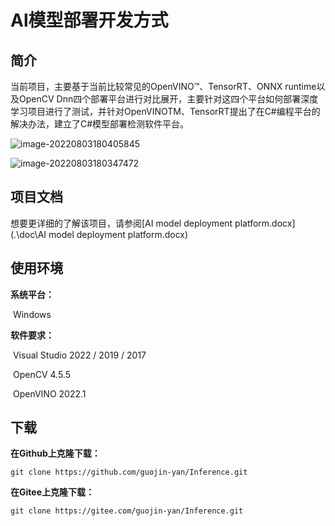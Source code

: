 # Al模型部署开发方式

## 简介

当前项目，主要基于当前比较常见的OpenVINO™、TensorRT、ONNX runtime以及OpenCV Dnn四个部署平台进行对比展开，主要针对这四个平台如何部署深度学习项目进行了测试，并针对OpenVINOTM、TensorRT提出了在C#编程平台的解决办法，建立了C#模型部署检测软件平台。

![image-20220803180405845](E:\Git_space\Al模型部署开发方式\doc\image\image-20220803180405845.png)

![image-20220803180347472](E:\Git_space\Al模型部署开发方式\doc\image\image-20220803180347472.png)

## 项目文档

想要更详细的了解该项目，请参阅[AI model deployment platform.docx](.\doc\AI model deployment platform.docx)

## 使用环境

**系统平台：**

​			Windows

**软件要求：**

​			Visual Studio 2022 / 2019 / 2017

​			OpenCV 4.5.5

​			OpenVINO 2022.1

## 下载

**在Github上克隆下载：**

```shell
git clone https://github.com/guojin-yan/Inference.git
```

**在Gitee上克隆下载：**

```shell
git clone https://gitee.com/guojin-yan/Inference.git
```

